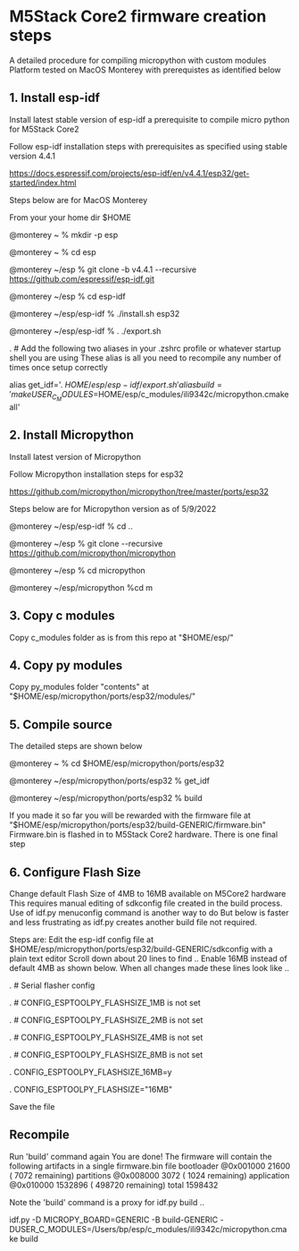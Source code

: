 # M5Stack Core2 firmware creation steps

A detailed procedure for compiling micropython with custom modules
Platform tested on MacOS Monterey with prerequistes as identified below
## 1. Install esp-idf
Install latest stable version of esp-idf a prerequisite to compile micro python for M5Stack Core2

Follow esp-idf installation steps with prerequisites as specified using stable version 4.4.1 

https://docs.espressif.com/projects/esp-idf/en/v4.4.1/esp32/get-started/index.html

Steps below are for MacOS Monterey

From your your home dir $HOME

@monterey ~ % mkdir -p esp

@monterey ~ % cd esp

@monterey ~/esp % git clone -b v4.4.1 --recursive https://github.com/espressif/esp-idf.git

@monterey ~/esp % cd esp-idf

@monterey ~/esp/esp-idf % ./install.sh esp32

@monterey ~/esp/esp-idf %   . ./export.sh

. # Add the following two aliases in your .zshrc profile or whatever startup shell you are using
These alias is all you need to recompile any number of times once setup correctly

alias get_idf='. $HOME/esp/esp-idf/export.sh'
alias build='make USER_C_MODULES=$HOME/esp/c_modules/ili9342c/micropython.cmake all'


## 2. Install Micropython
Install latest version of Micropython

Follow Micropython installation steps for esp32

https://github.com/micropython/micropython/tree/master/ports/esp32

Steps below are for Micropython version as of 5/9/2022

@monterey ~/esp/esp-idf % cd ..   

@monterey ~/esp % git clone --recursive https://github.com/micropython/micropython

@monterey ~/esp % cd micropython 

@monterey ~/esp/micropython %cd m	

## 3. Copy c modules
Copy c_modules folder as is from this repo at "$HOME/esp/"

## 4. Copy py modules
Copy py_modules folder "contents" at "$HOME/esp/micropython/ports/esp32/modules/"

## 5. Compile source
The detailed steps are shown below

@monterey ~ % cd $HOME/esp/micropython/ports/esp32

@monterey ~/esp/micropython/ports/esp32 % get_idf

@monterey ~/esp/micropython/ports/esp32 % build

If you made it so far you will be rewarded with the firmware file at "$HOME/esp/micropython/ports/esp32/build-GENERIC/firmware.bin"
Firmware.bin is flashed in to M5Stack Core2 hardware. There is one final step

## 6. Configure Flash Size
Change default Flash Size of 4MB to 16MB available on M5Core2 hardware
This requires manual editing of sdkconfig file created in the build process. Use of idf.py menuconfig command is another way to do
But below is faster and less frustrating as idf.py creates another build file not required.

Steps are:
Edit the esp-idf config file at $HOME/esp/micropython/ports/esp32/build-GENERIC/sdkconfig with a plain text editor
Scroll down about 20 lines  to find ..
Enable 16MB instead of default 4MB as shown below. When all changes made these lines look like  ..

. # Serial flasher config

. # CONFIG_ESPTOOLPY_FLASHSIZE_1MB is not set

. # CONFIG_ESPTOOLPY_FLASHSIZE_2MB is not set

. # CONFIG_ESPTOOLPY_FLASHSIZE_4MB is not set

. # CONFIG_ESPTOOLPY_FLASHSIZE_8MB is not set

. CONFIG_ESPTOOLPY_FLASHSIZE_16MB=y

. CONFIG_ESPTOOLPY_FLASHSIZE="16MB"

Save the file
## Recompile
Run 'build' command again
You are done!
The firmware will contain the following artifacts in a single firmware.bin file
bootloader  @0x001000    21600  (    7072 remaining)
partitions  @0x008000     3072  (    1024 remaining)
application @0x010000  1532896  (  498720 remaining)
total                  1598432

Note the 'build' command is a proxy for idf.py build ..

idf.py -D MICROPY_BOARD=GENERIC -B build-GENERIC  -DUSER_C_MODULES=/Users/bp/esp/c_modules/ili9342c/micropython.cmake build

